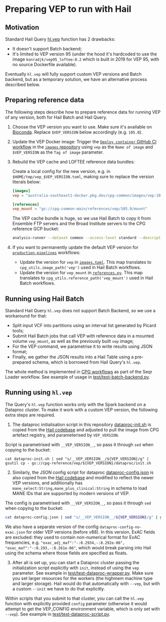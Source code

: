# Preparing VEP to run with Hail

## Motivation

Standard Hail Query [hl.vep](https://hail.is/docs/0.2/methods/genetics.html#hail.methods.vep) function has 2 drawbacks:

* It doesn't support Batch backend;
* It's limited to VEP version 95 (under the hood it's hardcoded to use the image `konradjk/vep95_loftee:0.2` which is built in 2019 for VEP 95, with no source Dockerfile available).

Eventually `hl.vep` will fully support custom VEP versions and Batch backend, but as a temporary solution, we have an alternative process described below.

## Preparing reference data

The following steps describe how to prepare reference data for running VEP of any version, both for Hail Batch and Hail Query.

1. Choose the VEP version you want to use. Make sure it's available on [Bioconda](https://anaconda.org/bioconda/ensembl-vep/files). Replace `$VEP_VERSION` below accordingly (e.g. `105.0`).

1. Update the VEP Docker image: Trigger the [`Deploy container` GitHub CI workflow](https://github.com/populationgenomics/images/actions/workflows/deploy.yaml) in the [`images` repository](https://github.com/populationgenomics/images) using `vep` as the `Name of image` and `$VEP_VERSION` as the `Tag of image` parameter.

1. Rebuild the VEP cache and LOFTEE reference data bundles:

   Create a local config for the new version, e.g. in `$HOME/tmp/vep_$VEP_VERSION.toml`, making sure to replace the version literals below:

   ```toml
   [images]
   vep = "australia-southeast1-docker.pkg.dev/cpg-common/images/vep:105.0"

   [references]
   vep_mount = "gs://cpg-common-main/references/vep/105.0/mount"
   ```

   The VEP cache bundle is huge, so we use Hail Batch to copy it from Ensemble FTP servers and the Broad Institute servers to the CPG reference GCP bucket:

    ```bash
    analysis-runner --dataset common --access-level standard --description "Build resources for VEP $VEP_VERSION" --output-dir=vep/$VEP_VERSION --config=$HOME/tmp/vep_$VEP_VERSION.toml python3 copy-references.py $VEP_VERSION
    ```

1. If you want to permanently update the default VEP version for [`production-pipelines`](https://github.com/populationgenomics/production-pipelines) workflows:
   * Update the version for `vep` in [`images.toml`](https://github.com/populationgenomics/images/blob/main/images.toml). This map translates to `cpg_utils.image_path('vep')` used in Hail Batch workflows.
   * Update the version for `vep_mount` in [`references.py`](https://github.com/populationgenomics/references/blob/main/references.py). This map translates to `cpg_utils.reference_path('vep_mount')` used in Hail Batch workflows.

## Running using Hail Batch

Standard Hail Query `hl.vep` does not support Batch Backend, so we use a workaround for that:

* Split input VCF into partitions using an interval list generated by Picard tools; 
* Submit Hail Batch jobs that call VEP with reference data in a mounted volume `vep_mount`, as well as the previously built `vep` image;
* For the VEP command, we parametrise it to write results using JSON format; 
* Finally, we gather the JSON results into a Hail Table using a pre-prepared schema, which is borrowed from Hail Query's `hl.vep`. 

The whole method is implemented in [CPG workflows](https://github.com/populationgenomics/production-pipelines/blob/main/cpg_workflows/jobs/vep.py) as part of the Seqr Loader workflow. See example of usage in [test/test-batch-backend.py](test/test-batch-backend.py).

## Running using `hl.vep`

The Query's `hl.vep` function works only with the Spark backend on a Dataproc cluster. To make it work with a custom VEP version, the following extra steps are required.

1. The dataproc initialisation script in this repository [dataproc-init.sh](dataproc-init.sh) is copied from the [Hail codebase](https://github.com/hail-is/hail/blob/cc0a051740f4de08408e6a2094ffcb1c3158ee9c/hail/python/hailtop/hailctl/dataproc/resources/vep-GRCh38.sh) and adjusted to pull the image from CPG artefact registry, and parameterised by `VEP_VERSION`.

Script is parametrised with `__VEP_VERSION__`, so pass it through `sed` when copying to the bucket:

```shell
cat dataproc-init.sh | sed "s/__VEP_VERSION__/${VEP_VERSION}/g" | gsutil cp - gs://cpg-reference/vep/${VEP_VERSION}/dataproc/init.sh
```

2. Similarly, the JSON config script for dataproc [dataproc-config.json](dataproc-config.json) is also copied from the [Hail codebase](https://github.com/hail-is/hail/blob/cc0a051740f4de08408e6a2094ffcb1c3158ee9c/hail/python/hailtop/hailctl/hdinsight/resources/vep-GRCh38.json) and modified to reflect the newer VEP versions, and additionally has `mane_select:String,mane_plus_clinical:String` in schema to load MANE IDs that are supported by modern versions of VEP.

The config is parametrised with `__VEP_VERSION__`, so pass it through `sed` when copying to the bucket:

```sh
cat dataproc-config.json | sed "s/__VEP_VERSION__/${VEP_VERSION}/g" | gsutil cp - gs://cpg-reference/vep/${VEP_VERSION}/dataproc/config.json
```

We also have a separate version of the config `dataproc-config-no-exac.json` for older VEP versions (before v88). In this version, ExAC fields are excluded: they used to contain non-numerical format for ExAC frequencies, e.g. `"exac_adj_maf":"-:0.2934,-:8.292e-06", "exac_maf":"-:0.293,-:8.261e-06"`, which would break parsing into Hail using the schema where those fields are specified as floats. 

3. After all is set up, you can start a Dataproc cluster passing the initialization script explicitly with `init`, instead of using the `vep` parameter. See example in [test/test-dataproc-wrapper.py](test/test-dataproc-wrapper.py). Make sure you set larger resources for the workers (the highmem machine type and larger storage). Hail would do that automatically with `--vep`, but with a custom `--init` we have to do that explicitly.

Within scripts that you submit to that cluster, you can call the `hl.vep` function with explicitly provided `config` parameter (otherwise it would attempt to get the VEP_CONFIG environment variable, which is only set with `--vep`). See example in [test/test-dataproc-script.py](test/test-dataproc-script.py).

